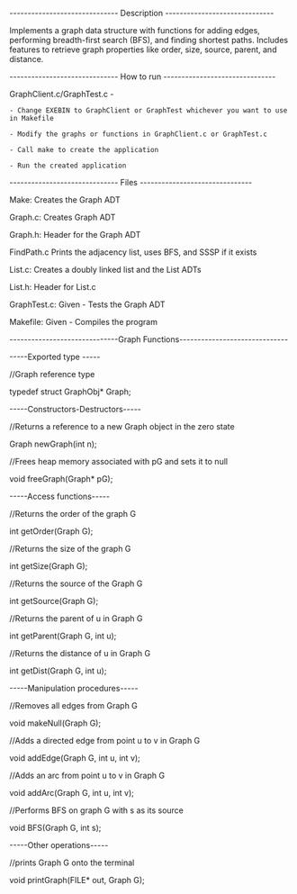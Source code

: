 ------------------------------ Description ------------------------------

Implements a graph data structure with functions for adding edges, performing breadth-first search (BFS), and finding shortest paths.
Includes features to retrieve graph properties like order, size, source, parent, and distance.

------------------------------ How to run -------------------------------

GraphClient.c/GraphTest.c -

    - Change EXEBIN to GraphClient or GraphTest whichever you want to use in Makefile
    
    - Modify the graphs or functions in GraphClient.c or GraphTest.c 
    
    - Call make to create the application
    
    - Run the created application 

------------------------------ Files -------------------------------

Make:
Creates the Graph ADT

Graph.c:
Creates Graph ADT

Graph.h:
Header for the Graph ADT

FindPath.c
Prints the adjacency list, uses BFS, and SSSP if it exists

List.c:
Creates a doubly linked list and the List ADTs

List.h:
Header for List.c

GraphTest.c:
Given - Tests the Graph ADT

Makefile:
Given - Compiles the program

------------------------------Graph Functions------------------------------

-----Exported type -----

//Graph reference type

typedef struct GraphObj* Graph;

-----Constructors-Destructors-----

//Returns a reference to a new Graph object in the zero state

Graph newGraph(int n);

//Frees heap memory associated with pG and sets it to null 

void freeGraph(Graph* pG);

-----Access functions-----

//Returns the order of the graph G

int getOrder(Graph G);

//Returns the size of the graph G

int getSize(Graph G);

//Returns the source of the Graph G

int getSource(Graph G);

//Returns the parent of u in Graph G

int getParent(Graph G, int u);

//Returns the distance of u in Graph G

int getDist(Graph G, int u);

-----Manipulation procedures-----

//Removes all edges from Graph G

void makeNull(Graph G);

//Adds a directed edge from point u to v in Graph G

void addEdge(Graph G, int u, int v);

//Adds an arc from point u to v in Graph G

void addArc(Graph G, int u, int v);

//Performs BFS on graph G with s as its source

void BFS(Graph G, int s);

-----Other operations-----

//prints Graph G onto the terminal

void printGraph(FILE* out, Graph G);
